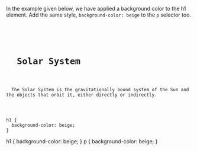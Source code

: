 In the example given below, we have applied a background color to the h1 element.
Add the same style, `background-color: beige` to the `p` selector too.

<Editor lang="css" type="exercise">
<code>
<panel lang="html">
<h1>
  Solar System
</h1>
<p>
  The Solar System is the gravitationally bound system of the Sun and the objects that orbit it, either directly or indirectly.
</p>
</panel>
<panel lang="css">
h1 {
  background-color: beige;
}
</panel>
</code>

<solution>
h1 {
  background-color: beige;
}
p {
  background-color: beige;
}
</solution>
</Editor>